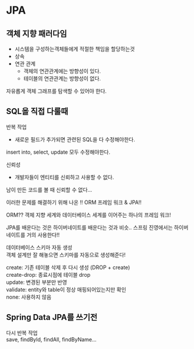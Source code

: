 # JPA

## 객체 지향 패러다임
- 시스템을 구성하는객체들에게 적절한 책임을 할당하는것
- 상속
- 연관 관계
  - 객체의 연관관계에는 방향성이 있다.
  - 테이블의 연관관계는 방향성이 없다.

자유롭게 객체 그래프를 탐색할 수 있어야 한다.

## SQL을 직접 다룰때

반복 작업
- 새로운 필드가 추가되면 관련된 SQL을 다 수정해야한다.

insert into, select, update 모두 수정해야한다.

신뢰성
- 개발자들이 엔티티를 신뢰하고 사용할 수 없다.

남이 만든 코드를 볼 때 신뢰할 수 없다...

이러한 문제를 해결하기 위해 나온 !! ORM 프레임 워크 & JPA!!

ORM?? 객체 지향 세계와 데이터베이스 세계를 이어주는 하나의 프레임 워크!

JPA를 배운다는 것은 하이버네이트를 배운다는 것과 비슷.. 스프링 진영에서는 하이버네이트를 거의 사용한다!!

데이터베이스 스키마 자동 생성  
객체 설계만 잘 해놓으면 스키마를 자동으로 생성해준다!

create: 기존 테이블 삭제 후 다시 생성 (DROP + create)  
create-drop: 종료시점에 테이블 drop  
update: 변경된 부분만 반영  
validate: entity와 table이 정상 매핑되어있는지만 확인  
none: 사용하지 않음


## Spring Data JPA를 쓰기전
다시 반복 작업  
save, findById, findAll, findByName...  
